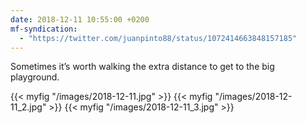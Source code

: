 ```yaml
---
date: 2018-12-11 10:55:00 +0200
mf-syndication:
  - "https://twitter.com/juanpinto88/status/1072414663848157185"
---
```


Sometimes it’s worth walking the extra distance to get to the big playground.

{{< myfig "/images/2018-12-11.jpg" >}}
{{< myfig "/images/2018-12-11_2.jpg" >}}
{{< myfig "/images/2018-12-11_3.jpg" >}}
